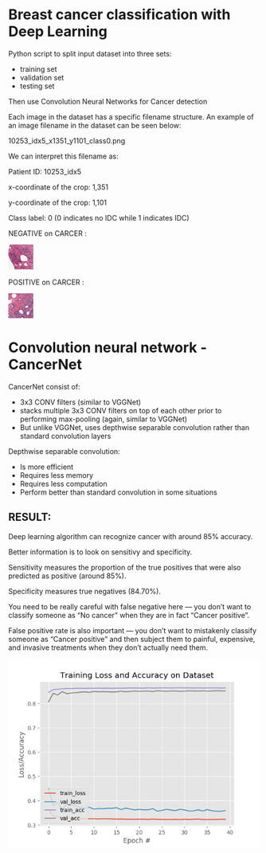 # Breast cancer classification with Deep Learning

Python script to split input dataset into three sets:
- training set
- validation set
- testing set

Then use Convolution Neural Networks for Cancer detection

Each image in the dataset has a specific filename structure. 
An example of an image filename in the dataset can be seen below:

10253_idx5_x1351_y1101_class0.png

We can interpret this filename as:

Patient ID: 10253_idx5

x-coordinate of the crop: 1,351

y-coordinate of the crop: 1,101

Class label: 0 (0 indicates no IDC while 1 indicates IDC)

NEGATIVE on CARCER : 

![nocancer](8863_idx5_x101_y1301_class0.png)

POSITIVE on CARCER : 

![nocancer](8863_idx5_x1001_y851_class1.png)

# Convolution neural network - CancerNet

CancerNet consist of:
- 3x3 CONV filters (similar to VGGNet)
- stacks multiple 3x3 CONV filters on top of each other prior to performing max-pooling (again, similar to VGGNet)
- But unlike VGGNet, uses depthwise separable convolution rather than standard convolution layers

Depthwise separable convolution:
- Is more efficient
- Requires less memory
- Requires less computation
- Perform better than standard convolution in some situations

## RESULT:

Deep learning algorithm can recognize cancer with around 85% accuracy. 

Better information is to look on sensitivy and specificity.

Sensitivity measures the proportion of the true positives that were also predicted as positive (around 85%).

Specificity measures true negatives (84.70%).

You need to be really careful with false negative here — you don’t want to classify someone as “No cancer” when they are in fact “Cancer positive”.

False positive rate is also important — you don’t want to mistakenly classify someone as “Cancer positive” and then subject them to painful, expensive, and invasive treatments when they don’t actually need them.

![result](plot.png)